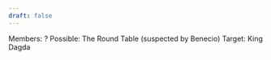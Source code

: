 ```yaml
---
draft: false
---
```

Members: ?
Possible: The Round Table (suspected by Benecio)
Target: King Dagda

